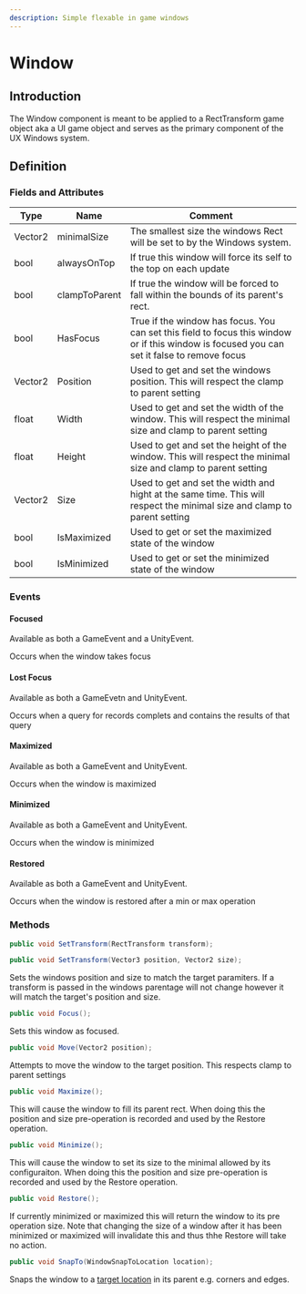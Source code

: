 ```yaml
---
description: Simple flexable in game windows
---
```


# Window

## Introduction

The Window component is meant to be applied to a RectTransform game object aka a UI game object and serves as the primary component of the UX Windows system.

## Definition

### Fields and Attributes

| Type    | Name          | Comment                                                                                                                                      |
| ------- | ------------- | -------------------------------------------------------------------------------------------------------------------------------------------- |
| Vector2 | minimalSize   | The smallest size the windows Rect will be set to by the Windows system.                                                                     |
| bool    | alwaysOnTop   | If true this window will force its self to the top on each update                                                                            |
| bool    | clampToParent | If true the window will be forced to fall within the bounds of its parent's rect.                                                            |
| bool    | HasFocus      | True if the window has focus. You can set this field to focus this window or if this window is focused you can set it false to remove focus  |
| Vector2 | Position      | Used to get and set the windows position. This will respect the clamp to parent setting                                                      |
| float   | Width         | Used to get and set the width of the window. This will respect the minimal size and clamp to parent setting                                  |
| float   | Height        | Used to get and set the height of the window. This will respect the minimal size and clamp to parent setting                                 |
| Vector2 | Size          | Used to get and set the width and hight at the same time. This will respect the minimal size and clamp to parent setting                     |
| bool    | IsMaximized   | Used to get or set the maximized state of the window                                                                                         |
| bool    | IsMinimized   | Used to get or set the minimized state of the window                                                                                         |

### Events

#### Focused

Available as both a GameEvent and a UnityEvent.

Occurs when the window takes focus

#### Lost Focus

Available as both a GameEvetn and UnityEvent.

Occurs when a query for records complets and contains the results of that query

#### Maximized

Available as both a GameEvent and UnityEvent.

Occurs when the window is maximized

#### Minimized

Available as both a GameEvent and UnityEvent.

Occurs when the window is minimized

#### Restored

Available as both a GameEvent and UnityEvent.

Occurs when the window is restored after a min or max operation

### Methods

```csharp
public void SetTransform(RectTransform transform);
```

```csharp
public void SetTransform(Vector3 position, Vector2 size);
```

Sets the windows position and size to match the target paramiters. If a transform is passed in the windows parentage will not change however it will match the target's position and size.

```csharp
public void Focus();
```

Sets this window as focused.

```csharp
public void Move(Vector2 position);
```

Attempts to move the window to the target position. This respects clamp to parent settings

```csharp
public void Maximize();
```

This will cause the window to fill its parent rect. When doing this the position and size pre-operation is recorded and used by the Restore operation.

```csharp
public void Minimize();
```

This will cause the window to set its size to the minimal allowed by its configuraiton. When doing this the position and size pre-operation is recorded and used by the Restore operation.

```csharp
public void Restore();
```

If currently minimized or maximized this will return the window to its pre operation size. Note that changing the size of a window after it has been minimized or maximized will invalidate this and thus thhe Restore will take no action.

```csharp
public void SnapTo(WindowSnapToLocation location);
```

Snaps the window to a [target location](../enums/window-snap-to-location.md) in its parent e.g. corners and edges.
